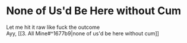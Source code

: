 # None of Us'd Be Here without Cum

Let me hit it raw like fuck the outcome  
Ayy, [[3. All Mine#^1677b9|none of us'd be here without cum]]  

